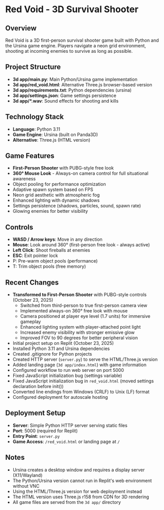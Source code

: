 # Red Void - 3D Survival Shooter

## Overview
Red Void is a 3D first-person survival shooter game built with Python and the Ursina game engine. Players navigate a neon grid environment, shooting at incoming enemies to survive as long as possible.

## Project Structure
- **3d app/main.py**: Main Python/Ursina game implementation
- **3d app/red_void.html**: Alternative Three.js browser-based version
- **3d app/requirements.txt**: Python dependencies (ursina)
- **3d app/settings.json**: Game settings persistence
- **3d app/*.wav**: Sound effects for shooting and kills

## Technology Stack
- **Language**: Python 3.11
- **Game Engine**: Ursina (built on Panda3D)
- **Alternative**: Three.js (HTML version)

## Game Features
- **First-Person Shooter** with PUBG-style free look
- **360° Mouse Look** - Always-on camera control for full situational awareness
- Object pooling for performance optimization
- Adaptive spawn system based on FPS
- Neon grid aesthetic with atmospheric fog
- Enhanced lighting with dynamic shadows
- Settings persistence (shadows, particles, sound, spawn rate)
- Glowing enemies for better visibility

## Controls
- **WASD / Arrow keys**: Move in any direction
- **Mouse**: Look around 360° (first-person free look - always active)
- **Left Click**: Shoot fireballs at enemies
- **ESC**: Exit pointer lock
- P: Pre-warm object pools (performance)
- T: Trim object pools (free memory)

## Recent Changes
- **Transformed to First-Person Shooter** with PUBG-style controls (October 23, 2025)
  - Switched from third-person to true first-person camera view
  - Implemented always-on 360° free look with mouse
  - Camera positioned at player eye level (1.7 units) for immersive gameplay
  - Enhanced lighting system with player-attached point light
  - Increased enemy visibility with stronger emissive glow
  - Improved FOV to 90 degrees for better peripheral vision
- Initial project setup on Replit (October 23, 2025)
- Installed Python 3.11 and Ursina dependencies
- Created .gitignore for Python projects
- Created HTTP server (`server.py`) to serve the HTML/Three.js version
- Added landing page (`3d app/index.html`) with game information
- Configured workflow to run web server on port 5000
- Fixed JavaScript initialization bug (settings variable)
- Fixed JavaScript initialization bug in `red_void.html` (moved settings declaration before init())
- Converted line endings from Windows (CRLF) to Unix (LF) format
- Configured deployment for autoscale hosting

## Deployment Setup
- **Server**: Simple Python HTTP server serving static files
- **Port**: 5000 (required for Replit)
- **Entry Point**: `server.py`
- **Game Access**: `/red_void.html` or landing page at `/`

## Notes
- Ursina creates a desktop window and requires a display server (X11/Wayland)
- The Python/Ursina version cannot run in Replit's web environment without VNC
- Using the HTML/Three.js version for web deployment instead
- The HTML version uses Three.js r158 from CDN for 3D rendering
- All game files are served from the `3d app/` directory
